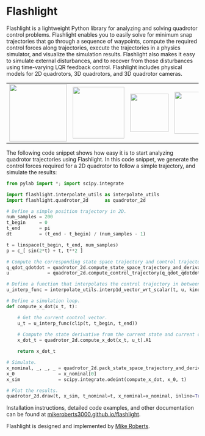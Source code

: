 # Flashlight

Flashlight is a lightweight Python library for analyzing and solving quadrotor control problems. Flashlight enables you to easily solve for minimum snap trajectories that go through a sequence of waypoints, compute the required control forces along trajectories, execute the trajectories in a physics simulator, and visualize the simulation results. Flashlight also makes it easy to simulate external disturbances, and to recover from those disturbances using time-varying LQR feedback control. Flashlight includes physical models for 2D quadrotors, 3D quadrotors, and 3D quadrotor cameras.

<table border='0px'>
    <tr border='0px'>
        <td text-align='center' border='0px'> 
            <img height='150px' src='https://github.com/mikeroberts3000/flashlight/raw/master/docs/_static/flashlight//flashlight_1.jpg' alt='' title=''/>
        </td>
        <td text-align='center' border='0px'> 
            <img height='135px' src='https://github.com/mikeroberts3000/flashlight/raw/master/docs/_static/flashlight//flashlight_2.jpg' alt='' title=''/>
        </td>
        <td text-align='center' border='0px'>
            <img height='100px' src='https://github.com/mikeroberts3000/flashlight/raw/master/docs/_static/flashlight//flashlight_3.jpg' alt='' title=''/>
        </td>
        <td text-align='center' border='0px'> 
            <img height='110px' src='https://github.com/mikeroberts3000/flashlight/raw/master/docs/_static/flashlight//flashlight_4.jpg' alt='' title=''/>
        </td>
    </tr>
</table>

The following code snippet shows how easy it is to start analyzing quadrotor trajectories using Flashlight. In this code snippet, we generate the control forces required for a 2D quadrotor to follow a simple trajectory, and simulate the results:

```python
from pylab import *; import scipy.integrate

import flashlight.interpolate_utils as interpolate_utils
import flashlight.quadrotor_2d      as quadrotor_2d

# Define a simple position trajectory in 2D.
num_samples = 200
t_begin     = 0
t_end       = pi
dt          = (t_end - t_begin) / (num_samples - 1)

t = linspace(t_begin, t_end, num_samples)
p = c_[ sin(2*t) + t, t**2 ]

# Compute the corresponding state space trajectory and control trajectories for a 2D quadrotor.
q_qdot_qdotdot = quadrotor_2d.compute_state_space_trajectory_and_derivatives(p, dt)
u              = quadrotor_2d.compute_control_trajectory(q_qdot_qdotdot)

# Define a function that interpolates the control trajectory in between time samples.
u_interp_func = interpolate_utils.interp1d_vector_wrt_scalar(t, u, kind="cubic")

# Define a simulation loop.
def compute_x_dot(x_t, t):

    # Get the current control vector.
    u_t = u_interp_func(clip(t, t_begin, t_end))
    
    # Compute the state derivative from the current state and current control vectors.
    x_dot_t = quadrotor_2d.compute_x_dot(x_t, u_t).A1

    return x_dot_t

# Simulate.
x_nominal, _, _, _ = quadrotor_2d.pack_state_space_trajectory_and_derivatives(q_qdot_qdotdot)
x_0                = x_nominal[0]
x_sim              = scipy.integrate.odeint(compute_x_dot, x_0, t)

# Plot the results.
quadrotor_2d.draw(t, x_sim, t_nominal=t, x_nominal=x_nominal, inline=True)
```

Installation instructions, detailed code examples, and other documentation can be found at [mikeroberts3000.github.io/flashlight](http://mikeroberts3000.github.io/flashlight).

Flashlight is designed and implemented by [Mike Roberts](http://graphics.stanford.edu/~mlrobert).
